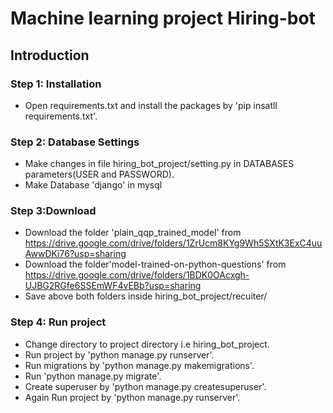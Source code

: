 # Machine learning project Hiring-bot

## Introduction

### Step 1: Installation

- Open requirements.txt and install the packages by 'pip insatll requirements.txt'.

### Step 2: Database Settings

- Make changes in file hiring_bot_project/setting.py in DATABASES parameters(USER and PASSWORD).<br />
- Make Database 'django' in mysql 

### Step 3:Download

- Download the folder 'plain_qqp_trained_model' from https://drive.google.com/drive/folders/1ZrUcm8KYg9Wh5SXtK3ExC4uuAwwDKi76?usp=sharing 
- Download the folder'model-trained-on-python-questions' from https://drive.google.com/drive/folders/1BDK0OAcxgh-UJBG2RGfe6SSEmWF4vEBb?usp=sharing 
- Save above both folders inside hiring_bot_project/recuiter/

### Step 4: Run project

- Change directory to project directory i.e hiring_bot_project.<br />
- Run project by 'python manage.py runserver'.<br />
- Run migrations by 'python manage.py makemigrations'.<br />
- Run 'python manage.py migrate'.<br />
- Create superuser by 'python manage.py createsuperuser'.<br />
- Again Run project by 'python manage.py runserver'.<br />





